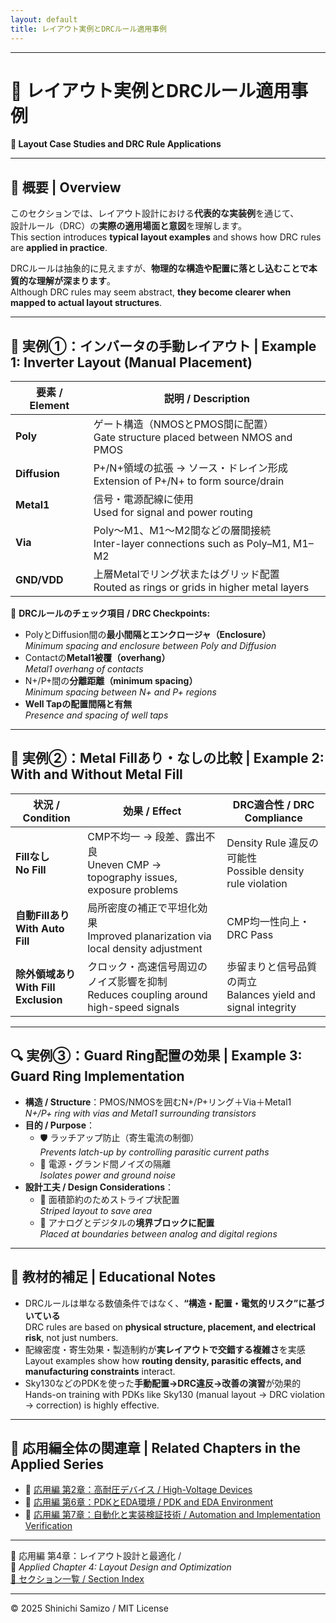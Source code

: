 ```yaml
---
layout: default
title: レイアウト実例とDRCルール適用事例
---
```


---

# 🧩 レイアウト実例とDRCルール適用事例  
**🧩 Layout Case Studies and DRC Rule Applications**

---

## 📘 概要 | Overview

このセクションでは、レイアウト設計における**代表的な実装例**を通じて、  
設計ルール（DRC）の**実際の適用場面と意図**を理解します。  
This section introduces **typical layout examples** and shows how DRC rules are **applied in practice**.

DRCルールは抽象的に見えますが、**物理的な構造や配置に落とし込むことで本質的な理解が深まります**。  
Although DRC rules may seem abstract, **they become clearer when mapped to actual layout structures**.

---

## 📐 実例①：インバータの手動レイアウト | Example 1: Inverter Layout (Manual Placement)

| 要素 / Element | 説明 / Description |
|----------------|---------------------|
| **Poly** | ゲート構造（NMOSとPMOS間に配置）<br>Gate structure placed between NMOS and PMOS |
| **Diffusion** | P+/N+領域の拡張 → ソース・ドレイン形成<br>Extension of P+/N+ to form source/drain |
| **Metal1** | 信号・電源配線に使用<br>Used for signal and power routing |
| **Via** | Poly〜M1、M1〜M2間などの層間接続<br>Inter-layer connections such as Poly–M1, M1–M2 |
| **GND/VDD** | 上層Metalでリング状またはグリッド配置<br>Routed as rings or grids in higher metal layers |

📎 **DRCルールのチェック項目 / DRC Checkpoints:**
- PolyとDiffusion間の**最小間隔とエンクロージャ（Enclosure）**  
  *Minimum spacing and enclosure between Poly and Diffusion*
- Contactの**Metal1被覆（overhang）**  
  *Metal1 overhang of contacts*
- N+/P+間の**分離距離（minimum spacing）**  
  *Minimum spacing between N+ and P+ regions*
- **Well Tapの配置間隔と有無**  
  *Presence and spacing of well taps*

---

## 🧪 実例②：Metal Fillあり・なしの比較 | Example 2: With and Without Metal Fill

| 状況 / Condition | 効果 / Effect | DRC適合性 / DRC Compliance |
|------------------|---------------|-----------------------------|
| **Fillなし<br>No Fill** | CMP不均一 → 段差、露出不良<br>Uneven CMP → topography issues, exposure problems | Density Rule 違反の可能性<br>Possible density rule violation |
| **自動Fillあり<br>With Auto Fill** | 局所密度の補正で平坦化効果<br>Improved planarization via local density adjustment | CMP均一性向上・DRC Pass |
| **除外領域あり<br>With Fill Exclusion** | クロック・高速信号周辺のノイズ影響を抑制<br>Reduces coupling around high-speed signals | 歩留まりと信号品質の両立<br>Balances yield and signal integrity |

---

## 🔍 実例③：Guard Ring配置の効果 | Example 3: Guard Ring Implementation

- **構造 / Structure**：PMOS/NMOSを囲むN+/P+リング＋Via＋Metal1  
  *N+/P+ ring with vias and Metal1 surrounding transistors*
- **目的 / Purpose**：
  - 🛡️ ラッチアップ防止（寄生電流の制御）  
    *Prevents latch-up by controlling parasitic current paths*
  - 🔌 電源・グランド間ノイズの隔離  
    *Isolates power and ground noise*
- **設計工夫 / Design Considerations**：
  - 📐 面積節約のためストライプ状配置  
    *Striped layout to save area*
  - 🧩 アナログとデジタルの**境界ブロックに配置**  
    *Placed at boundaries between analog and digital regions*

---

## 🧠 教材的補足 | Educational Notes

- DRCルールは単なる数値条件ではなく、**“構造・配置・電気的リスク”に基づいている**  
  DRC rules are based on **physical structure, placement, and electrical risk**, not just numbers.
- 配線密度・寄生効果・製造制約が**実レイアウトで交錯する複雑さ**を実感  
  Layout examples show how **routing density, parasitic effects, and manufacturing constraints** interact.
- Sky130などのPDKを使った**手動配置→DRC違反→改善の演習**が効果的  
  Hands-on training with PDKs like Sky130 (manual layout → DRC violation → correction) is highly effective.

---

## 🔗 応用編全体の関連章 | Related Chapters in the Applied Series

- 🧱 [応用編 第2章：高耐圧デバイス / High-Voltage Devices](../d_chapter2_high_voltage_devices/)
- 🧪 [応用編 第6章：PDKとEDA環境 / PDK and EDA Environment](../d_chapter6_pdk_and_eda_environment/)
- 🤖 [応用編 第7章：自動化と実装検証技術 / Automation and Implementation Verification](../d_chapter7_automation_and_verification/)

---

🧱 応用編 第4章：レイアウト設計と最適化 /  
🧱 *Applied Chapter 4: Layout Design and Optimization*  
[📘 セクション一覧 / Section Index](../d_chapter4_layout_optimization/README.md)

---

© 2025 Shinichi Samizo / MIT License
